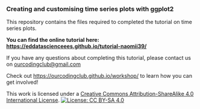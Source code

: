 ### Creating and customising time series plots with ggplot2

This repository contains the files required to completed the tutorial on time series plots. 

**You can find the online tutorial here: https://eddatascienceees.github.io/tutorial-naomii39/**

If you have any questions about completing this tutorial, please contact us on ourcodingclub@gmail.com

Check out https://ourcodingclub.github.io/workshop/ to learn how you can get involved!


This work is licensed under a [Creative Commons Attribution-ShareAlike 4.0 International License](https://creativecommons.org/licenses/by-sa/4.0/).
[![License: CC BY-SA 4.0](https://licensebuttons.net/l/by-sa/4.0/80x15.png)](https://creativecommons.org/licenses/by-sa/4.0/)

